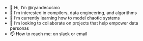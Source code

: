 - 👋 Hi, I’m @ryandecosmo
- 👀 I’m interested in compilers, data engineering, and algorithms
- 🌱 I’m currently learning how to model chaotic systems
- 💞️ I’m looking to collaborate on projects that help empower data personas
- 📫 How to reach me: on slack or email

<!---
ryandecosmo/ryandecosmo is a ✨ special ✨ repository because its `README.md` (this file) appears on your GitHub profile.
You can click the Preview link to take a look at your changes.
--->
